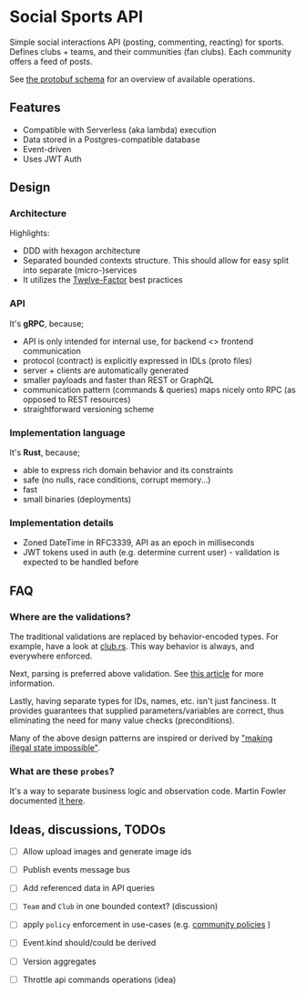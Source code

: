# Social Sports API

Simple social interactions API (posting, commenting, reacting) for sports. Defines clubs + teams, and their communities (fan clubs). Each community offers a feed of posts.

See [the protobuf schema](proto/api.proto) for an overview of available operations.

## Features
- Compatible with Serverless (aka lambda) execution
- Data stored in a Postgres-compatible database
- Event-driven
- Uses JWT Auth

## Design
### Architecture

Highlights:
- DDD with hexagon architecture
- Separated bounded contexts structure. This should allow for easy split into separate (micro-)services
- It utilizes the [Twelve-Factor](https://12factor.net/) best practices

### API
It's __gRPC__, because;
- API is only intended for internal use, for backend <> frontend communication
- protocol (contract) is explicitly expressed in IDLs (proto files)
- server + clients are automatically generated
- smaller payloads and faster than REST or GraphQL
- communication pattern (commands & queries) maps nicely onto RPC (as opposed to REST resources)
- straightforward versioning scheme

### Implementation language
It's __Rust__, because;
- able to express rich domain behavior and its constraints
- safe (no nulls, race conditions, corrupt memory...)
- fast
- small binaries (deployments)

### Implementation details
- Zoned DateTime in RFC3339, API as an epoch in milliseconds
- JWT tokens used in auth (e.g. determine current user) - validation is expected to be handled before

## FAQ
### Where are the validations?
The traditional validations are replaced by behavior-encoded types. For example, have a look at [club.rs](src/domain/club/aggregates/club_name.rs). This way behavior is always, and everywhere enforced.

Next, parsing is preferred above validation. See [this article](https://lexi-lambda.github.io/blog/2019/11/05/parse-don-t-validate/) for more information.

Lastly, having separate types for IDs, names, etc. isn't just fanciness. It provides guarantees that supplied parameters/variables are correct, thus eliminating the need for many value checks (preconditions).

Many of the above design patterns are inspired or derived by ["making illegal state impossible"](https://fsharpforfunandprofit.com/posts/designing-with-types-making-illegal-states-unrepresentable/).

### What are these `probes`?
It's a way to separate business logic and observation code. Martin Fowler documented [it here](https://martinfowler.com/articles/domain-oriented-observability.html).

## Ideas, discussions, TODOs
- [ ] Allow upload images and generate image ids
- [ ] Publish events message bus
- [ ] Add referenced data in API queries
- [ ] `Team` and `Club` in one bounded context? (discussion)
- [ ] apply `policy` enforcement in use-cases (e.g. [community policies](src/domain/social/policies) )
- [ ] Event.kind should/could be derived
- [ ] Version aggregates
- [ ] Throttle api commands operations (idea)


